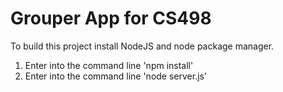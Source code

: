 Grouper App for CS498
=====================

To build this project install NodeJS and node package manager.
1. Enter into the command line 'npm install'
2. Enter into the command line 'node server.js'
